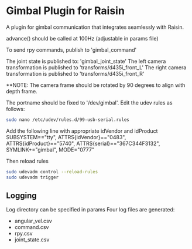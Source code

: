 # Gimbal Plugin for Raisin

A plugin for gimbal communication that integrates seamlessly with Raisin.

advance() should be called at 100Hz (adjustable in params file)

To send rpy commands, publish to 'gimbal_command'

The joint state is published to: 'gimbal_joint_state'
The left camera transformation is published to 'transforms/d435i_front_L'
The right camera transformation is published to 'transforms/d435i_front_R'

**NOTE: The camera frame should be rotated by 90 degrees to align with depth frame.

The portname should be fixed to '/dev/gimbal'. Edit the udev rules as follows:
```bash
sudo nano /etc/udev/rules.d/99-usb-serial.rules
```

Add the following line with appropriate idVendor and idProduct
SUBSYSTEM=="tty", ATTRS{idVendor}=="0483", ATTRS{idProduct}=="5740", ATTRS{serial}=="367C344F3132", SYMLINK+="gimbal", MODE="0777"

Then reload rules
```bash
sudo udevadm control --reload-rules
sudo udevadm trigger
```
## Logging
Log directory can be specified in params
Four log files are generated:
- angular_vel.csv
- command.csv
- rpy.csv
- joint_state.csv